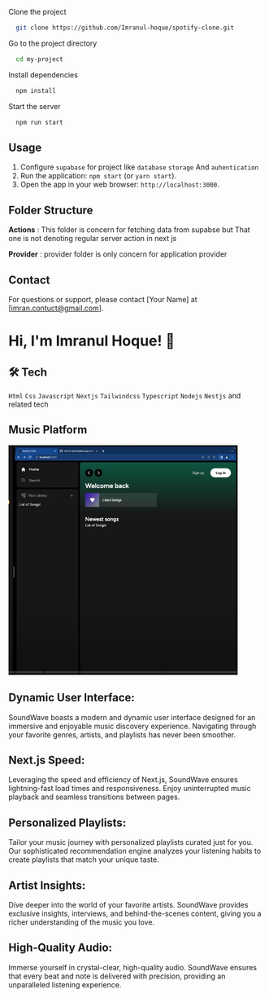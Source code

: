 Clone the project

```bash
  git clone https://github.com/Imranul-hoque/spotify-clone.git
```

Go to the project directory

```bash
  cd my-project
```

Install dependencies

```bash
  npm install
```

Start the server

```bash
  npm run start
```



## Usage

1. Configure `supabase` for project like `database` `storage` And `auhentication`
2. Run the application: `npm start` (or `yarn start`).
3. Open the app in your web browser: `http://localhost:3000`.


## Folder Structure

**Actions** : This folder is concern for fetching data from supabse but That one is not denoting regular server action in next js

**Provider** : provider folder is only concern for application provider


## Contact

For questions or support, please contact [Your Name] at [imran.contuct@gmail.com].

# Hi, I'm Imranul Hoque! 👋


## 🛠 Tech
`Html` `Css` `Javascript` `Nextjs` `Tailwindcss` `Typescript` `Nodejs` `Nestjs` and related tech


## Music Platform

![Banner](./images/project.png)

## Dynamic User Interface:
SoundWave boasts a modern and dynamic user interface designed for an immersive and enjoyable music discovery experience. Navigating through your favorite genres, artists, and playlists has never been smoother.

## Next.js Speed:
Leveraging the speed and efficiency of Next.js, SoundWave ensures lightning-fast load times and responsiveness. Enjoy uninterrupted music playback and seamless transitions between pages.

## Personalized Playlists:
 Tailor your music journey with personalized playlists curated just for you. Our sophisticated recommendation engine analyzes your listening habits to create playlists that match your unique taste.


## Artist Insights: 
Dive deeper into the world of your favorite artists. SoundWave provides exclusive insights, interviews, and behind-the-scenes content, giving you a richer understanding of the music you love.

## High-Quality Audio: 
Immerse yourself in crystal-clear, high-quality audio. SoundWave ensures that every beat and note is delivered with precision, providing an unparalleled listening experience.
